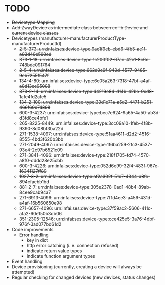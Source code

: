 # TODO

* ~~Devicetype Mapping~~
* ~~Add ZwayDevice as intermediate class between cc lib Device and current device classes~~
* Devicetypes (manufacturer-manufacturerProductType-manufacturerProductId)
    - ~~2-5-373: urn:infai:ses:device-type:9ae1f9eb-ebd6-4fb5-ae1f-a03d40c500ed~~
    * ~~373-1-18: urn:infai:ses:device-type:1c200f02-67ac-42e1-8c6c-748bdc091764~~  
    * ~~2-5-4: urn:infai:ses:device-type:662d9c9f-949d-4577-9485-9cb7255f547f~~
    * ~~134-4-80: urn:infai:ses:device-type:6c05a263-7318-47bf-a4af-a0d13cc95008~~
    * ~~373-2-14: urn:infai:ses:device-type:d4219e84-d14b-42be-9cd8-1afe4fd2afe5~~
    * ~~134-2-100: urn:infai:ses:device-type:39d1e71a-a5d2-4471-b251-466f60c7d398~~
    * 600-3-4237: urn:infai:ses:device-type:bec7e624-9a65-4a50-ab3d-d3fd8ce4bfe1
    * 265-8225-8449: urn:infai:ses:device-type:3cc09a10-1feb-4f8b-9390-8d08bf3ba22d
    * 271-1538-4097: urn:infai:ses:device-type:51aa4611-d2d2-4516-8555-4bd3f620b3bb
    * 271-2049-4097: urn:infai:ses:device-type:1f6ba259-2fc3-4537-93e4-2c97b6521c09
    * 271-3841-4096: urn:infai:ses:device-type:218f1705-fd74-4570-a8f0-dddd28e25cbb
    * ~~600-3-4226: urn:infai:ses:device-type:052d6e99-32f4-483f-967e-16341127ff89~~
    * ~~1027-3-2: urn:infai:ses:device-type:af2a302f-51c7-4344-a8fc-894cfaebb1bd~~ 
    * 881-2-7: urn:infai:ses:device-type:305e2378-0ad1-48b4-89ab-84ee9cab94a7
    * 271-6913-4096: urn:infai:ses:device-type:7f1d4ee3-a456-431d-a4af-16b560650e98
    * 271-6657-4096: urn:infai:ses:device-type:37f59ac2-5606-411c-afa2-60e150b3db06
    * 351-2305-12546: urn:infai:ses:device-type:cce425e5-3a76-4dbf-976f-3ad077bd61d2
* Code improvements
    * Error handling
        * key in dict
        * http error catching (i. e. connection refused)
        * indicate return value types
        * indicate function argument types
* Event handling
* Device provisioning (currently, creating a device will always be attempted)
* Regular checking for changed devices (new devices, status changes)
